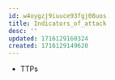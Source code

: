 ```yaml
---
id: w4oygzj9iuuce93fgj08uos
title: Indicators_of_attack
desc: ''
updated: 1716129160324
created: 1716129149620
---
```

- TTPs
